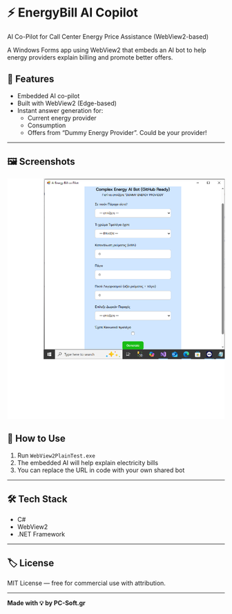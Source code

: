 # ⚡ EnergyBill AI Copilot
AI Co-Pilot for Call Center Energy Price Assistance (WebView2-based)

A  Windows Forms app using WebView2 that embeds an AI bot to help energy providers explain billing and promote better offers.

## 🧠 Features

- Embedded AI co-pilot 
- Built with WebView2 (Edge-based)
- Instant answer generation for:
  - Current energy provider
  - Consumption
  - Offers from “Dummy Energy Provider”. Could be your provider!

---

## 🖼️ Screenshots

![EnergyBill AI Copilot](screenshots/EnergyBillAIcoPilot.png)



## 🚀 How to Use

1. Run `WebView2PlainTest.exe`
2. The embedded AI will help explain electricity bills
3. You can replace the URL in code with your own shared bot

---

## 🛠️ Tech Stack

- C#
- WebView2
- .NET Framework

---

## 🏷️ License

MIT License — free for commercial use with attribution.

---

**Made with 💡 by PC-Soft.gr**
